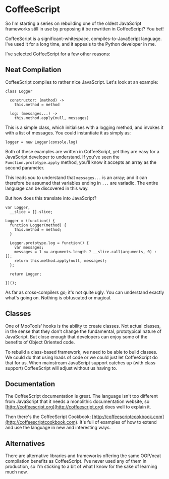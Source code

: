 # CoffeeScript

So I'm starting a series on rebuilding one of the oldest JavaScript frameworks still in use by proposing it be rewritten in CoffeeScript? You bet!

CoffeeScript is a significant-whitespace, compiles-to-JavaScript language. I've used it for a long time, and it appeals to the Python developer in me.

I've selected CoffeeScript for a few other reasons:

## Neat Compilation

CoffeeScript compiles to rather nice JavaScript. Let's look at an example:

```
class Logger
  
  constructor: (method) ->
    this.method = method
  
  log: (messages...) ->
    this.method.apply(null, messages)
```

This is a simple class, which initialises with a logging method, and invokes it with a list of messages. You could instantiate it as simply as:

```
logger = new Logger(console.log)
```

Both of these examples are written in CoffeeScript, yet they are easy for a JavaScript developer to understand. If you've seen the `Function.prototype.apply` method, you'll know it accepts an array as the second parameter.

This leads you to understand that `messages...` is an array; and it can therefore be assumed that variables ending in `...` are variadic. The entire language can be discovered in this way.

But how does this translate into JavaScript?

```
var Logger,
  __slice = [].slice;
  
Logger = (function() {
  function Logger(method) {
    this.method = method;
  }
  
  Logger.prototype.log = function() {
    var messages;
    messages = 1 <= arguments.length ? __slice.call(arguments, 0) : [];
    return this.method.apply(null, messages);
  };
  
  return Logger;
  
})();
```

As far as cross-compilers go; it's not quite ugly. You can understand exactly what's going on. Nothing is obfuscated or magical.

## Classes

One of MooTools' hooks is the ability to create classes. Not actual classes, in the sense that they don't change the fundamental, prototypical nature of JavaScript. But close enough that developers can enjoy some of the benefits of Object Oriented code.

To rebuild a class-based framework, we need to be able to build classes. We could do that using loads of code or we could just let CoffeeScript do that for us. When mainstream JavaScript support catches up (with class support) CoffeeScript will adjust without us having to.

## Documentation

The CoffeeScript documentation is great. The language isn't too different from JavaScript that it needs a monolithic documentation website, so [http://coffeescript.org](http://coffeescript.org) does well to explain it. 

Then there's the CoffeeScript Cookbook: [http://coffeescriptcookbook.com](http://coffeescriptcookbook.com). It's full of examples of how to extend and use the language in new and interesting ways.

## Alternatives

There are alternative libraries and frameworks offering the same OOP/neat compilation benefits as CoffeeScript. I've never used any of them in production, so I'm sticking to a bit of what I know for the sake of learning much new. 